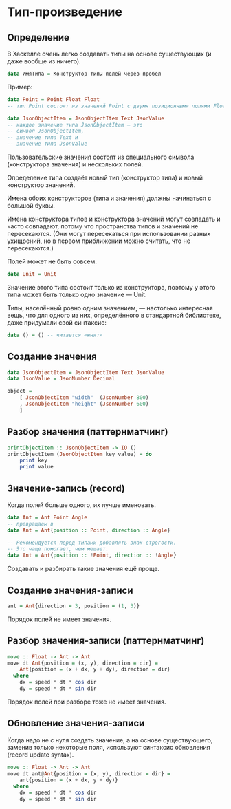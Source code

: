 # Тип-произведение

## Определение

В Хаскелле очень легко создавать типы на основе существующих
(и даже вообще из ничего).

```haskell
data ИмяТипа = Конструктор типы полей через пробел
```

Пример:

```haskell
data Point = Point Float Float
-- тип Point состоит из значений Point с двумя позиционными полями Float

data JsonObjectItem = JsonObjectItem Text JsonValue
-- каждое значение типа JsonObjectItem — это
-- символ JsonObjectItem,
-- значение типа Text и
-- значение типа JsonValue
```

Пользовательские значения состоят из специального символа
(конструктора значения) и нескольких полей.

Определение типа создаёт новый тип (конструктор типа)
и новый конструктор значений.

Имена обоих конструкторов (типа и значения) должны начинаться с большой буквы.

Имена конструктора типов и конструктора значений могут совпадать и часто
совпадают, потому что пространства типов и значений не пересекаются.
(Они могут пересекаться при использовании разных ухищрений,
но в первом приближении можно считать, что не пересекаются.)

Полей может не быть совсем.

```haskell
data Unit = Unit
```

Значение этого типа состоит только из конструктора,
поэтому у этого типа может быть только одно значение — Unit.

Типы, населённый ровно одним значением, — настолько интересная вещь,
что для одного из них, определённого в стандартной библиотеке,
даже придумали свой синтаксис:

```haskell
data () = () -- читается «юнит»
```

## Создание значения

```haskell
data JsonObjectItem = JsonObjectItem Text JsonValue
data JsonValue = JsonNumber Decimal

object =
    [ JsonObjectItem "width"  (JsonNumber 800)
    , JsonObjectItem "height" (JsonNumber 600)
    ]
```

## Разбор значения (паттернматчинг)

```haskell
printObjectItem :: JsonObjectItem -> IO ()
printObjectItem (JsonObjectItem key value) = do
    print key
    print value
```

## Значение-запись (record)

Когда полей больше одного, их лучше именовать.

```haskell
data Ant = Ant Point Angle
-- превращаем в
data Ant = Ant{position :: Point, direction :: Angle}

-- Рекомендуется перед типами добавлять знак строгости.
-- Это чаще помогает, чем мешает.
data Ant = Ant{position :: !Point, direction :: !Angle}
```

Создавать и разбирать такие значения ещё проще.

## Создание значения-записи

```haskell
ant = Ant{direction = 3, position = (1, 3)}
```

Порядок полей не имеет значения.

## Разбор значения-записи (паттернматчинг)

```haskell
move :: Float -> Ant -> Ant
move dt Ant{position = (x, y), direction = dir} =
    Ant{position = (x + dx, y + dy), direction = dir}
  where
    dx = speed * dt * cos dir
    dy = speed * dt * sin dir
```

Порядок полей при разборе тоже не имеет значения.

## Обновление значения-записи

Когда надо не с нуля создать значение, а на основе существующего,
заменив только некоторые поля, используют синтаксис обновления
(record update syntax).

```haskell
move :: Float -> Ant -> Ant
move dt ant@Ant{position = (x, y), direction = dir} =
    ant{position = (x + dx, y + dy)}
  where
    dx = speed * dt * cos dir
    dy = speed * dt * sin dir
```

